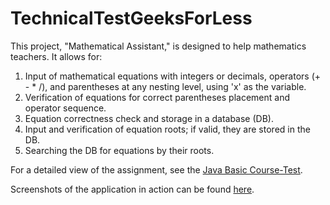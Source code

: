 # TechnicalTestGeeksForLess

This project, "Mathematical Assistant," is designed to help mathematics teachers. It allows for:

1. Input of mathematical equations with integers or decimals, operators (+ - * /), and parentheses at any nesting level, using 'x' as the variable.
2. Verification of equations for correct parentheses placement and operator sequence.
3. Equation correctness check and storage in a database (DB).
4. Input and verification of equation roots; if valid, they are stored in the DB.
5. Searching the DB for equations by their roots.

For a detailed view of the assignment, see the [Java Basic Course-Test](task/JavaBasicCourse-Test.pdf).

Screenshots of the application in action can be found [here](screenshot).
